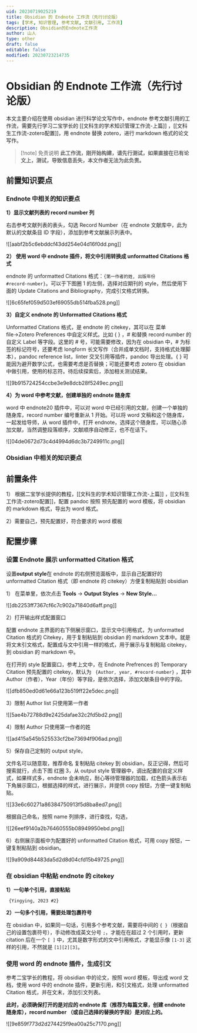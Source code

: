 ```yaml
---
uid: 20230719025219
title: Obsidian 的 Endnote 工作流（先行讨论版）
tags: [学术, 知识管理, 参考文献, 文献引用, 工作流]
description: Obsidian的Endnote工作流
author: 山人
type: other
draft: false
editable: false
modified: 20230723214735
---
```


# Obsidian 的 Endnote 工作流（先行讨论版）

本文主要介绍在使用 obsidian 进行科学论文写作中，endnote 参考文献引用的工作流，需要先行学习二宝学长的 [[文科生的学术知识管理工作流-上篇]] ，[[文科生工作流-zotero配置]]，用 endnote 替换 zotero，进行 markdown 格式的论文写作。

> [!note] 免责说明
> **此工作流，刚开始构建，请先行测试，如果直接在已有论文上，测试，导致信息丢失，本文作者无法为此负责。**

## 前置知识要点

### Endnote 中相关的知识要点

**1）显示文献列表的 record number 列**

右击参考文献列表的表头，勾选 Record Number（在 endnote 文献库中，此为默认的文献条目 ID 字段），添加到参考文献展示列表中。

![[aabf2b5c6ebddcf43dd254e04d16f0dd.png]]

**2） 使用 word 中 endnote 插件，将文中引用转换成 unformatted Citations 格式**

endnote 的 unformatted Citations 格式：`{第一作者的姓, 出版年份 #record·number}`。可以于下图圈 1 的左侧，选择对应期刊的 style，然后使用下面的 Update Citations and Bibliography，完成引文格式转换。

![[6c65fef059d503ef69055db514fba528.png]]

**3）自定义 endnote 的 Unformatted Citations 格式**

Unformatted Citations 格式，是 endnote 的 citekey，其可以在 菜单 file→Zotero Preferences 中自定义样式。比如 { } ，# 和替换 record·number 的自定义 Label 等字段。这里的 # 号，可能需要修改，因为在 obsidian 中，# 为标签的标记符号，还要考虑 longform 长文写作（合并成单文档时，支持格式处理脚本），pandoc reference list，linter 交叉引用等插件，pandoc 导出处理。{ } 可能因为避开数学公式，也需要考虑是否替换；可能还要考虑 zotero 在 obsidian 中做引用，使用的标志符。待后续探索后，添加相关测试结果。

![[9b915724254ccbe3e9e8dcb28f5249ec.png]]

**4）为 word 中参考文献，创建单独的 endnote 随身库**

word 中 endnote20 插件中，可以对 word 中已经引用的文献，创建一个单独的随身库，record number 编号重新从 1 开始。可以将 word 文稿和这个随身库，一起发给导师，从 word 插件中，打开 endnote，选择这个随身库，可以随心添加文献，当然调整段落顺序，文献顺序自动修正，也不在话下。

![[04de0672d73c4d4994d6dc3b7249911c.png]]

### Obsidian 中相关的知识要点

## 前置条件

1） 根据二宝学长提供的教程，[[文科生的学术知识管理工作流-上篇]] ，[[文科生工作流-zotero配置]]，配置 pandoc 按照 预先配置的 word 模板，将 obsidian 的 markdown 格式，导出为 word 格式。

2）需要自己，预先配置好，符合要求的 word 模板

## 配置步骤

### 设置 Endnote 展示 unformatted Citation 格式

设置**output style**在 endnote 的右侧预览面板中，显示自己配置好的 unformatted Citation 格式（即 endnote 的 citekey）方便复制粘贴到 obsidian

1） 在菜单里，依次点击 **Tools** → **Output Styles** → **New Style…**

![[db2253ff7367cf6c7c902a71840d6aff.png]]

2）打开输出样式配置窗口

配置 endnote 主界面的右下侧展示窗口，显示文中引用格式，为 unformatted Citation 格式的 Citekey，用于复制粘贴到 obsidian 的 markdown 文本中。就是将文末引文格式，配置成与文中引用一样的格式，用于展示与复制粘贴 citekey，到 obsidian 的 markdown 中。

在打开的 style 配置窗口，参考上文中，在 Endnote Prefrences 的 Temporary Citation 预先配置的 citekey，默认为 ` {Author, year, #record·number}` ，其中 Author（作者），Year（年份）等字段，是依次选择，添加文献条目中的字段。

![[dfb850ed0d61e66a123b519ff22e5dec.png]]

3）限制 Author list 只使用第一作者

![[5ae4b72788d9e2425dafae32c2fd5bd2.png]]

4）限制 Author 只使用第一作者的姓

![[ad415a545b525533cf2be73694f906ad.png]]

5）保存自己定制的 output style，

文件名可以随意取，推荐命名 复制粘贴 citekey 到 obsidian，反正记得，然后可搜索就行，点击下图 红圈 3，从 output style 管理器中，调出配置的自定义样式，如果样式多，endnote 会未响应，耐心等待管理器的加载，红色箭头表示右下角展示窗口，根据选择的样式，进行展示，并提供 copy 按钮，方便一键复制粘贴。

![[33e6c60271a86384750913f5d8ba8ed7.png]]

根据自己命名，按照 name 列排序，进行查找，勾选，

![[26eef9140a2b76460555b08949950ebd.png]]

6）右侧展示面板中为配置好的 unformatted Citation 格式，可用 copy 按钮，一键复制粘贴到 obsidian。

![[9a909d84483da5d2d8d04cfd15b49725.png]]

### 在 obsidian 中粘贴 endnote 的 citekey

**1）一句单个引用，直接粘贴**

```citekey
 {Yingying, 2023 #2}
```

**2）一句多个引用，需要处理包裹符号**

在 obsidian 中，如果同一句话，引用多个参考文献，需要将中间的 `{ }`（根据自己的设置包裹符号），手动修改成英文分号 ` ; `，才能在在超过 2 个引用时，更新 citation 后在一个 `[ ]` 中，尤其是数字形式的文中引用格式，才能显示像 `[1-3]` 这样的引用，不然就是 `[1][2][3]`。

### 使用 word 的 endnote 插件，生成引文

参考二宝学长的教程，将 obsidian 中的论文，按照 word 模板，导出成 word 文档，使用 word 中的 endnote 插件，更新引用，和引文格式，处理 unformatted Citation 格式，并在文末，添加引文列表。

**此时，必须确保打开的是对应的 endnote 库（推荐为每篇文章，创建 endnote 随身库），record number （或自己选择的替换的字段）是对应上的。**

![[9e859f773d2d274425f9ea00a25c7170.png]]
